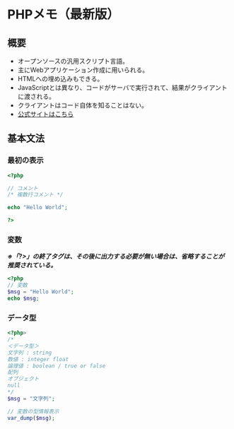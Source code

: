 # PHPメモ（最新版）
## 概要
- オープンソースの汎用スクリプト言語。
- 主にWebアプリケーション作成に用いられる。
- HTMLへの埋め込みもできる。
- JavaScriptとは異なり、コードがサーバで実行されて、結果がクライアントに渡される。
- クライアントはコード自体を知ることはない。
- [公式サイトはこちら](http://php.net/)

## 基本文法
### 最初の表示
```php
<?php

// コメント
/* 複数行コメント */

echo "Hello World"; 

?>
```
### 変数
***※「?>」の終了タグは、その後に出力する必要が無い場合は、省略することが推奨されている。***
```php
<?php
// 変数
$msg = "Hello World";
echo $msg;
```
### データ型
```php
<?php>
/*
＜データ型＞
文字列 : string
数値 : integer float
論理値 : boolean / true or false
配列
オブジェクト
null
*/
$msg = "文字列";

// 変数の型情報表示
var_dump($msg);
```